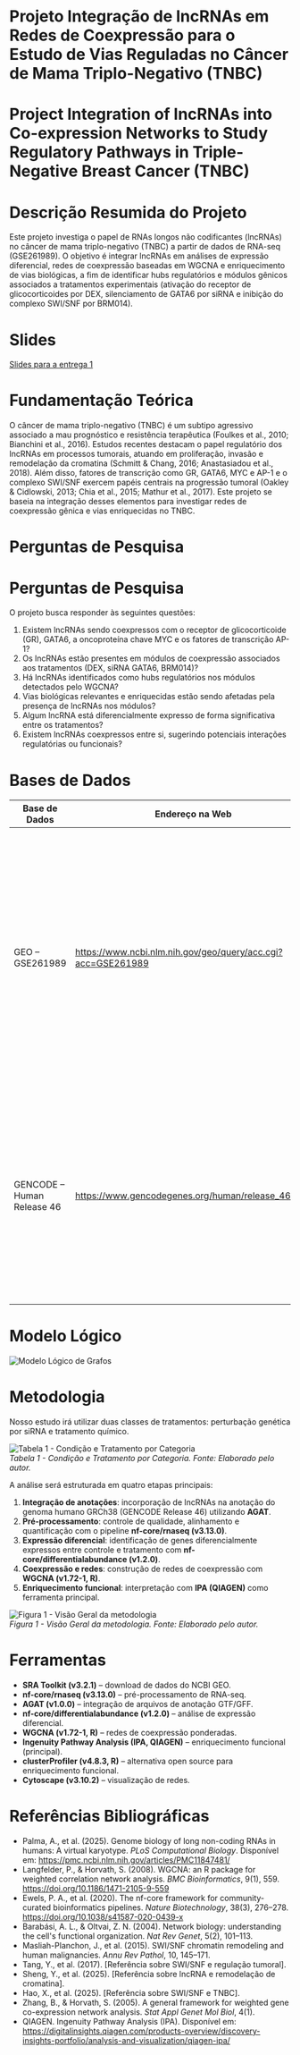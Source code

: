 # Projeto Integração de lncRNAs em Redes de Coexpressão para o Estudo de Vias Reguladas no Câncer de Mama Triplo-Negativo (TNBC)

# Project Integration of lncRNAs into Co-expression Networks to Study Regulatory Pathways in Triple-Negative Breast Cancer (TNBC)

# Descrição Resumida do Projeto

Este projeto investiga o papel de RNAs longos não codificantes (lncRNAs) no câncer de mama triplo-negativo (TNBC) a partir de dados de RNA-seq (GSE261989). O objetivo é integrar lncRNAs em análises de expressão diferencial, redes de coexpressão baseadas em WGCNA e enriquecimento de vias biológicas, a fim de identificar hubs regulatórios e módulos gênicos associados a tratamentos experimentais (ativação do receptor de glicocorticoides por DEX, silenciamento de GATA6 por siRNA e inibição do complexo SWI/SNF por BRM014).

# Slides

[Slides para a entrega 1](https://docs.google.com/presentation/d/15xRlneqj4Ro5KSnxNd5oV60-LYQMj8sW_82oXzW7-0c/edit?usp=sharing)


# Fundamentação Teórica

O câncer de mama triplo-negativo (TNBC) é um subtipo agressivo associado a mau prognóstico e resistência terapêutica (Foulkes et al., 2010; Bianchini et al., 2016). Estudos recentes destacam o papel regulatório dos lncRNAs em processos tumorais, atuando em proliferação, invasão e remodelação da cromatina (Schmitt & Chang, 2016; Anastasiadou et al., 2018). Além disso, fatores de transcrição como GR, GATA6, MYC e AP-1 e o complexo SWI/SNF exercem papéis centrais na progressão tumoral (Oakley & Cidlowski, 2013; Chia et al., 2015; Mathur et al., 2017). Este projeto se baseia na integração desses elementos para investigar redes de coexpressão gênica e vias enriquecidas no TNBC.

# Perguntas de Pesquisa

# Perguntas de Pesquisa

O projeto busca responder às seguintes questões:

1. Existem lncRNAs sendo coexpressos com o receptor de glicocorticoide (GR), GATA6, a oncoproteína chave MYC e os fatores de transcrição AP-1?  
2. Os lncRNAs estão presentes em módulos de coexpressão associados aos tratamentos (DEX, siRNA GATA6, BRM014)?  
3. Há lncRNAs identificados como hubs regulatórios nos módulos detectados pelo WGCNA?  
4. Vias biológicas relevantes e enriquecidas estão sendo afetadas pela presença de lncRNAs nos módulos?  
5. Algum lncRNA está diferencialmente expresso de forma significativa entre os tratamentos?  
6. Existem lncRNAs coexpressos entre si, sugerindo potenciais interações regulatórias ou funcionais?  

# Bases de Dados

Base de Dados | Endereço na Web | Resumo descritivo
----- | ----- | -----
GEO – GSE261989 | https://www.ncbi.nlm.nih.gov/geo/query/acc.cgi?acc=GSE261989 | Dataset de RNA-seq da linhagem BT549 de câncer de mama triplo-negativo (TNBC), submetida a três condições experimentais: ativação do GR por dexametasona (DEX), silenciamento de GATA6 por siRNA e inibição do complexo SWI/SNF por BRM014.
GENCODE – Human Release 46 | https://www.gencodegenes.org/human/release_46.html | Base de anotação genômica humana (GRCh38, versão 46), incluindo genes codificantes e não codificantes (lncRNAs), usada para integrar a expressão diferencial com elementos regulatórios.

# Modelo Lógico
![Modelo Lógico de Grafos](assets/images/modelo-logico-grafos.png)

# Metodologia
Nosso estudo irá utilizar duas classes de tratamentos: perturbação genética por siRNA e tratamento químico.  

![Tabela 1 - Condição e Tratamento por Categoria](assets/images/tabela1.png)  
*Tabela 1 - Condição e Tratamento por Categoria. Fonte: Elaborado pelo autor.*  

A análise será estruturada em quatro etapas principais:  

1. **Integração de anotações**: incorporação de lncRNAs na anotação do genoma humano GRCh38 (GENCODE Release 46) utilizando **AGAT**.  
2. **Pré-processamento**: controle de qualidade, alinhamento e quantificação com o pipeline **nf-core/rnaseq (v3.13.0)**.  
3. **Expressão diferencial**: identificação de genes diferencialmente expressos entre controle e tratamento com **nf-core/differentialabundance (v1.2.0)**.  
4. **Coexpressão e redes**: construção de redes de coexpressão com **WGCNA (v1.72-1, R)**.  
5. **Enriquecimento funcional**: interpretação com **IPA (QIAGEN)** como ferramenta principal.  

![Figura 1 - Visão Geral da metodologia](assets/images/figura1.png)  
*Figura 1 - Visão Geral da metodologia. Fonte: Elaborado pelo autor.*  

# Ferramentas

- **SRA Toolkit (v3.2.1)** – download de dados do NCBI GEO.  
- **nf-core/rnaseq (v3.13.0)** – pré-processamento de RNA-seq.  
- **AGAT (v1.0.0)** – integração de arquivos de anotação GTF/GFF.  
- **nf-core/differentialabundance (v1.2.0)** – análise de expressão diferencial.  
- **WGCNA (v1.72-1, R)** – redes de coexpressão ponderadas.  
- **Ingenuity Pathway Analysis (IPA, QIAGEN)** – enriquecimento funcional (principal).  
- **clusterProfiler (v4.8.3, R)** – alternativa open source para enriquecimento funcional.  
- **Cytoscape (v3.10.2)** – visualização de redes.  

# Referências Bibliográficas

- Palma, A., et al. (2025). Genome biology of long non-coding RNAs in humans: A virtual karyotype. *PLoS Computational Biology*. Disponível em: https://pmc.ncbi.nlm.nih.gov/articles/PMC11847481/  
- Langfelder, P., & Horvath, S. (2008). WGCNA: an R package for weighted correlation network analysis. *BMC Bioinformatics*, 9(1), 559. https://doi.org/10.1186/1471-2105-9-559  
- Ewels, P. A., et al. (2020). The nf-core framework for community-curated bioinformatics pipelines. *Nature Biotechnology*, 38(3), 276–278. https://doi.org/10.1038/s41587-020-0439-x  
- Barabási, A. L., & Oltvai, Z. N. (2004). Network biology: understanding the cell's functional organization. *Nat Rev Genet*, 5(2), 101–113.  
- Masliah-Planchon, J., et al. (2015). SWI/SNF chromatin remodeling and human malignancies. *Annu Rev Pathol*, 10, 145–171.  
- Tang, Y., et al. (2017). [Referência sobre SWI/SNF e regulação tumoral].  
- Sheng, Y., et al. (2025). [Referência sobre lncRNA e remodelação de cromatina].  
- Hao, X., et al. (2025). [Referência sobre SWI/SNF e TNBC].  
- Zhang, B., & Horvath, S. (2005). A general framework for weighted gene co-expression network analysis. *Stat Appl Genet Mol Biol*, 4(1).  
- QIAGEN. Ingenuity Pathway Analysis (IPA). Disponível em: https://digitalinsights.qiagen.com/products-overview/discovery-insights-portfolio/analysis-and-visualization/qiagen-ipa/  
